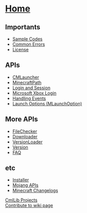 <h1><a href="https://github.com/Cmllib/CmlLib.Core/wiki">Home</a></h1>

<h2>Importants</h2>

<ul>
    <li><a href="https://github.com/Cmllib/CmlLib.Core/wiki/Sample-Code">Sample Codes</a></li>
    <li><a href="https://github.com/Cmllib/CmlLib.Core/wiki/Common-Errors">Common Errors</a></li>
    <li><a href="https://github.com/CmlLib/CmlLib.Core/wiki/Licenses-and-Dependencies">License</a></li>
</ul>

<h2>APIs</h2>

<ul>
    <li><a href="https://github.com/Cmllib/CmlLib.Core/wiki/CMLauncher">CMLauncher</a></li>
    <li><a href="https://github.com/Cmllib/CmlLib.Core/wiki/MinecraftPath">MinecraftPath</a></li>
    <li><a href="https://github.com/Cmllib/CmlLib.Core/wiki/Login-and-Session">Login and Session</a></li>
    <li><a href="https://github.com/Cmllib/CmlLib.Core/wiki/Microsoft-Xbox-Login">Microsoft Xbox Login</a></li>
    <li><a href="https://github.com/Cmllib/CmlLib.Core/wiki/Handing-Events">Handling Events</a></li>
    <li><a href="https://github.com/Cmllib/CmlLib.Core/wiki/MLaunchOption">Launch Options (MLaunchOption)</a></li>
</ul>

<h2>More APIs</h2>

<ul>
    <li><a href="https://github.com/Cmllib/CmlLib.Core/wiki/FileChecker">FileChecker</a></li>
    <li><a href="https://github.com/Cmllib/CmlLib.Core/wiki/Downloader">Downloader</a></li>
    <li><a href="https://github.com/Cmllib/CmlLib.Core/wiki/VersionLoader">VersionLoader</a></li>
    <li><a href="https://github.com/Cmllib/CmlLib.Core/wiki/Version">Version</a></li>
    <li><a href="https://github.com/Cmllib/CmlLib.Core/wiki/FAQ">FAQ</a></li>
</ul>

<h2>etc</h2>

<ul>
    <li><a href="https://github.com/Cmllib/CmlLib.Core/wiki/Installer">Installer</a></li>
    <li><a href="https://github.com/CmlLib/MojangAPI">Mojang APIs</a></li>
    <li><a href="https://github.com/Cmllib/CmlLib.Core/wiki/Get-Minecraft-Changelogs">Minecraft Changelogs</a></li>
</ul>

<a href="https://github.com/CmlLib">CmlLib Projects</a>  
<a href="https://github.com/CmlLib/CmlLib.Core-wiki">Contribute to wiki page</a>